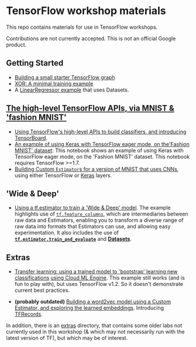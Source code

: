 
# TensorFlow workshop materials

This repo contains materials for use in TensorFlow workshops.

Contributions are not currently accepted.  This is not an official Google product.

<!---
[** add note re: TF versions tested with **].
-->

## Getting Started

- [Building a small starter TensorFlow graph](workshop_sections/getting_started/starter_tf_graph/README.md)
- [XOR: A minimal training example](workshop_sections/getting_started/xor/README.md)
- A [LinearRegressor example](workshop_sections/linear_regressor_datasets) that uses Datasets.

## [The high-level TensorFlow APIs, via MNIST & 'fashion MNIST'](workshop_sections/high_level_APIs)

- [Using TensorFlow's high-level APIs to build classifiers, and introducing TensorBoard](workshop_sections/high_level_APIs/mnist_estimator.ipynb).
- [An example of using Keras with TensorFlow eager mode, on the'Fashion MNIST' dataset](workshop_sections/high_level_APIs/mnist_eager_keras.ipynb): This notebook shows an example of using Keras with TensorFlow eager mode, on the 'Fashion MNIST' dataset. This notebook requires TensorFlow >=1.7.
- [Building Custom `Estimator`s for a version of MNIST that uses CNNs](workshop_sections/high_level_APIs/mnist_cnn_custom_estimator/README.md), using either TensorFlow or [Keras](https://keras.io/) layers.


## 'Wide & Deep'

- [Using a tf.estimator to train a 'Wide & Deep' model](workshop_sections/wide_n_deep/README.md). The example highlights use of [`tf.feature_columns`](https://www.tensorflow.org/versions/master/get_started/feature_columns), which are intermediaries between raw data and Estimators, enabling you to transform a diverse range of raw data into formats that Estimators can use, and allowing easy experimentation.
It also includes the use of [**`tf.estimator.train_and_evaluate`**](https://www.tensorflow.org/api_docs/python/tf/estimator/train_and_evaluate) and [**Datasets**](https://www.tensorflow.org/api_docs/python/tf/data/Dataset).


## Extras

- [Transfer learning: using a trained model to 'bootstrap' learning new classifications](transfer_learning/README.md) [using Cloud ML Engine](workshop_sections/transfer_learning/cloudml). This example still works (and is fun to play with), but uses TensorFlow v1.2.  So it doesn't demonstrate current best practices.

- **(probably outdated)** [Building a word2vec model using a Custom Estimator, and exploring the learned embeddings](workshop_sections/word2vec/README.md). Introducing [TFRecords](https://www.tensorflow.org/api_guides/python/python_io).

In addition, there is an [extras](workshop_sections/extras/README.md) directory, that contains some older labs not currently used in this workshop (& which may not necessarily run with the latest version of TF), but which may be of interest.

